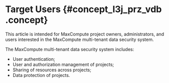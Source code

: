 # Target Users {#concept_l3j_prz_vdb .concept}

This article is intended for MaxCompute project owners, administrators, and users interested in the MaxCompute multi-tenant data security system. 

The MaxCompute multi-tenant data security system includes:

-   User authentication;
-   User and authorization management of projects;
-   Sharing of resources across projects;
-   Data protection of projects.

